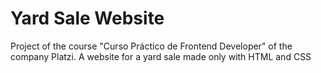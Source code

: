 # Yard Sale Website
Project of the course "Curso Práctico de Frontend Developer" of the company Platzi. A website for a yard sale made only with HTML and CSS
